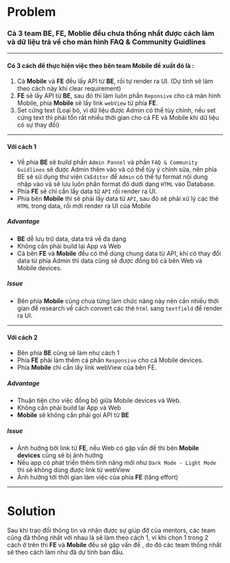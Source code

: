 # Problem 
### Cả 3 team BE, FE, Moblie đều chưa thống nhất được cách làm và dữ liệu trả về cho màn hình FAQ & Community Guidlines
***
#### Có 3 cách để thực hiện việc theo bên team Mobile đề xuất đó là :
1. Cả **Mobile** và **FE** đều lấy API từ **BE**, rồi tự render ra UI. (Dự tính sẽ làm theo cách này khi clear requirement)
2. **FE** sẽ lấy API từ **BE**, sau đó thì làm luôn phần `Reponsive` cho cả màn hình Mobile, phía **Mobile** sẽ lấy link `webView` từ phía **FE**.
3. Set cứng text (Loại bỏ, vì dữ liệu được Admin có thể tùy chỉnh, nếu set cứng text thì phải tốn rất nhiều thời gian cho cả FE và Mobile khi dữ liệu có sự thay đổi)
---
#### Với cách 1
- Về phía **BE** sẽ build phần `Admin Pannel` và phần `FAQ & Community Guidlines` sẽ được Admin thêm vào và có thể tùy ý chỉnh sửa, nên phía BE sẽ sử dụng thư viện `CkEditor` để `Admin` có thể tự format nội dung nhập vào và sẽ lưu luôn phần format đó dưới dạng `HTML` vào Database. 
- Phía **FE** sẽ chỉ cần lấy data từ `API` rồi render ra UI. 
- Phía bên **Mobile** thì sẽ phải lấy data từ `API`, sau đó sẽ phải xử lý các thẻ `HTML` trong data, rồi mới render ra UI của Mobile
##### Advantage
- **BE** dễ lưu trữ data, data trả về đa dạng
- Không cần phải build lại App và Web
- Cả bên **FE** và **Mobile** đều có thể dùng chung data từ API, khi có thay đổi data từ phía Admin thì data cũng sẽ được đồng bộ cả bên Web và Mobile devices.
##### Issue
- Bên phía **Mobile** cũng chưa từng làm chức năng này nên cần nhiều thời gian để research về cách convert các thẻ `html` sang `textfield` để render ra UI.
---
#### Với cách 2
- Bên phía **BE** cũng sẽ làm như cách 1
- Phía **FE** phải làm thêm cả phần `Responsive` cho cả Mobile devices.
- Phía **Mobile** chỉ cần lấy link webView của bên FE.
##### Advantage
- Thuận tiện cho việc đồng bộ giữa Mobile devices và Web.
- Không cần phải build lại App và Web
- **Mobile** sẽ không cần phải gọi API từ **BE**
##### Issue 
- Ảnh hưởng bởi link từ **FE**, nếu Web có gặp vấn đề thì bên **Mobile devices** cũng sẽ bị ảnh hưởng
- Nếu app có phát triển thêm tính năng mới như `Dark Mode - Light Mode` thì sẽ không dùng được link từ webView
- Ảnh hưởng tới thời gian làm việc của phía **FE** (tăng effort)
---
# Solution
Sau khi trao đổi thông tin và nhận được sự giúp đỡ của mentors, các team cũng đã thống nhất với nhau là sẽ làm theo cách 1, vì khi chọn 1 trong 2 cách ở trên thì **FE** và **Mobile** đều sẽ gặp vấn đề , do đó các team thống nhất sẽ theo cách làm như đã dự tính ban đầu.
